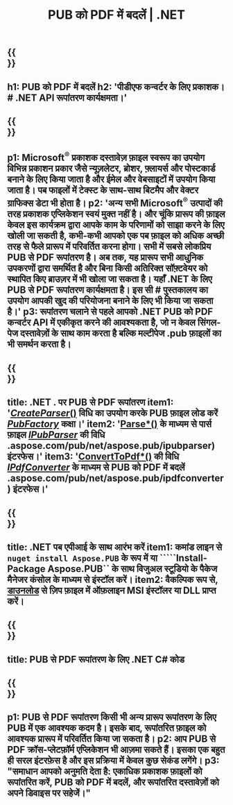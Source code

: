 ﻿---
translation: true
template: /_templates/conversion-child-net.md
title: PUB को PDF में बदलें | .NET
description: Windows, Linux और Mac OS X पर .NET API का उपयोग करके PUB को PDF में बदलें। प्रकाशक रूपांतरण कार्यक्षमता जो आपके स्वयं के समाधान में एकीकृत करना आसान है।
url: /net/conversion/pub-to-pdf/
metakeywords: 'पब को पीडीएफ नेट में बदलें, पब को पीडीएफ नेट में बदलें, पब को पीडीएफ में बदलें सी # कनवर्टर, पब को पीडीएफ में बदलें सी #, पब को पीडीएफ सी #'
family: pub
platformtag: net
feature: conversion
---

{{<section banner>}}
---
h1: PUB को PDF में बदलें
h2: 'पीडीएफ कन्वर्टर के लिए प्रकाशक। # .NET API रूपांतरण कार्यक्षमता।'
---

{{<section overview>}}
---
p1: Microsoft<sup>®</sup> प्रकाशक दस्तावेज़ फ़ाइल स्वरूप का उपयोग विभिन्न प्रकाशन प्रकार जैसे न्यूज़लेटर, ब्रोशर, फ़्लायर्स और पोस्टकार्ड बनाने के लिए किया जाता है और ईमेल और वेबसाइटों में उपयोग किया जाता है। पब फाइलों में टेक्स्ट के साथ-साथ बिटमैप और वेक्टर ग्राफिक्स डेटा भी होता है।
p2: 'अन्य सभी Microsoft<sup>®</sup> उत्पादों की तरह प्रकाशक एप्लिकेशन स्वयं मुक्त नहीं है। और चूंकि प्रारूप की फ़ाइल केवल इस कार्यक्रम द्वारा आपके काम के परिणामों को साझा करने के लिए खोली जा सकती है, कभी-कभी आपको एक पब फ़ाइल को अधिक अच्छी तरह से फैले प्रारूप में परिवर्तित करना होगा। सभी में सबसे लोकप्रिय PUB से PDF रूपांतरण है। अब तक, यह प्रारूप सभी आधुनिक उपकरणों द्वारा समर्थित है और बिना किसी अतिरिक्त सॉफ़्टवेयर को स्थापित किए ब्राउज़र में भी खोला जा सकता है। यहाँ .NET के लिए PUB से PDF रूपांतरण कार्यक्षमता है। इस सी # पुस्तकालय का उपयोग आपकी खुद की परियोजना बनाने के लिए भी किया जा सकता है।'
p3: रूपांतरण चलाने से पहले आपको .NET PUB को PDF कन्वर्टर API में एकीकृत करने की आवश्यकता है, जो न केवल सिंगल-पेज दस्तावेज़ों के साथ काम करता है बल्कि मल्टीपेज .pub फ़ाइलों का भी समर्थन करता है।
---

{{<section feature1>}}
---
title: .NET . पर PUB से PDF रूपांतरण
item1: '[*CreateParser*()](https://reference.aspose.com/pub/net/aspose.pub/pubfactory/methods/createparser/index) विधि का उपयोग करके PUB फ़ाइल लोड करें [*PubFactory*](https://reference.aspose.com/pub/net/aspose.pub/pubfactory) कक्षा।'
item2: '[Parse*()](https://reference.aspose.com/pub/net/aspose.pub/ipubparser/methods/parse) के माध्यम से पार्स फ़ाइल [*IPubParser*](https://apireference) की विधि .aspose.com/pub/net/aspose.pub/ipubparser) इंटरफेस।'
item3: '[ConvertToPdf*()](https://reference.aspose.com/pub/net/aspose.pub/ipdfconverter/methods/converttopdf) की विधि [*IPdfConverter*](https://apireference) के माध्यम से PUB को PDF में बदलें .aspose.com/pub/net/aspose.pub/ipdfconverter) इंटरफेस।'
---

{{<section feature2>}}
---
title: .NET पब एपीआई के साथ आरंभ करें
item1: कमांड लाइन से ```nuget install Aspose.PUB``` के रूप में या `````Install-Package Aspose.PUB`` के साथ विजुअल स्टूडियो के पैकेज मैनेजर कंसोल के माध्यम से इंस्टॉल करें।
item2: वैकल्पिक रूप से, [डाउनलोड](https://releases.aspose.com/pub/net) से ज़िप फ़ाइल में ऑफ़लाइन MSI इंस्टॉलर या DLL प्राप्त करें।
---

{{<section codeexample>}}
---
title: PUB से PDF रूपांतरण के लिए .NET C# कोड
---

{{<section summary>}}
---
p1: PUB से PDF रूपांतरण किसी भी अन्य प्रारूप रूपांतरण के लिए PUB में एक आवश्यक कदम है। इसके बाद, रूपांतरित फ़ाइल को आवश्यक प्रारूप में परिवर्तित किया जा सकता है।
p2: आप PUB से PDF क्रॉस-प्लेटफ़ॉर्म एप्लिकेशन भी आज़मा सकते हैं। इसका एक बहुत ही सरल इंटरफ़ेस है और इस प्रक्रिया में केवल कुछ सेकंड लगेंगे।
p3: "समाधान आपको अनुमति देता है: एकाधिक प्रकाशक फ़ाइलों को रूपांतरित करें, PUB को PDF में बदलें, और रूपांतरित दस्तावेज़ों को अपने डिवाइस पर सहेजें।"
---
